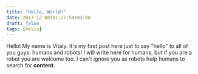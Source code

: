 ```yaml
---
title: "Hello, World!"
date: 2017-12-08T01:27:54+03:00
draft: false
tags: [hello]
---
```


Hello! My name is Vitaly. It's my first post here just to say "hello" to all of you guys: humans and robots! 
I will write here for humans, but if you are a robot you are welcome too. I can't ignore you as robots help humans to search for **content**.
